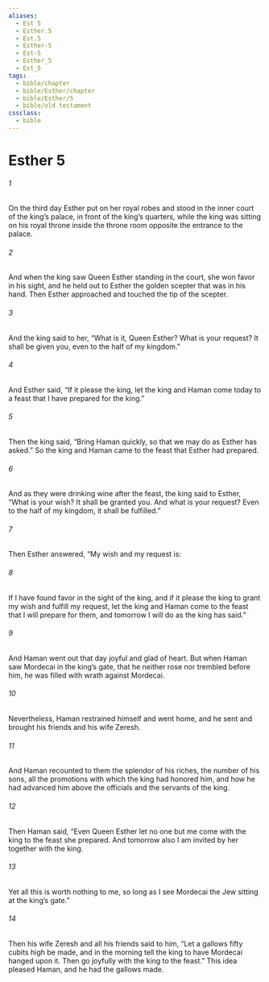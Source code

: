 ```yaml
---
aliases:
  - Est 5
  - Esther.5
  - Est.5
  - Esther-5
  - Est-5
  - Esther_5
  - Est_5
tags:
  - bible/chapter
  - bible/Esther/chapter
  - bible/Esther/5
  - bible/old testament
cssclass:
  - bible
---
```


# Esther 5

###### 1
On the third day Esther put on her royal robes and stood in the inner court of the king’s palace, in front of the king’s quarters, while the king was sitting on his royal throne inside the throne room opposite the entrance to the palace.
###### 2
And when the king saw Queen Esther standing in the court, she won favor in his sight, and he held out to Esther the golden scepter that was in his hand. Then Esther approached and touched the tip of the scepter.
###### 3
And the king said to her, “What is it, Queen Esther? What is your request? It shall be given you, even to the half of my kingdom.”
###### 4
And Esther said, “If it please the king, let the king and Haman come today to a feast that I have prepared for the king.”
###### 5
Then the king said, “Bring Haman quickly, so that we may do as Esther has asked.” So the king and Haman came to the feast that Esther had prepared.
###### 6
And as they were drinking wine after the feast, the king said to Esther, “What is your wish? It shall be granted you. And what is your request? Even to the half of my kingdom, it shall be fulfilled.”
###### 7
Then Esther answered, “My wish and my request is:
###### 8
If I have found favor in the sight of the king, and if it please the king to grant my wish and fulfill my request, let the king and Haman come to the feast that I will prepare for them, and tomorrow I will do as the king has said.”
###### 9
And Haman went out that day joyful and glad of heart. But when Haman saw Mordecai in the king’s gate, that he neither rose nor trembled before him, he was filled with wrath against Mordecai.
###### 10
Nevertheless, Haman restrained himself and went home, and he sent and brought his friends and his wife Zeresh.
###### 11
And Haman recounted to them the splendor of his riches, the number of his sons, all the promotions with which the king had honored him, and how he had advanced him above the officials and the servants of the king.
###### 12
Then Haman said, “Even Queen Esther let no one but me come with the king to the feast she prepared. And tomorrow also I am invited by her together with the king.
###### 13
Yet all this is worth nothing to me, so long as I see Mordecai the Jew sitting at the king’s gate.”
###### 14
Then his wife Zeresh and all his friends said to him, “Let a gallows fifty cubits high be made, and in the morning tell the king to have Mordecai hanged upon it. Then go joyfully with the king to the feast.” This idea pleased Haman, and he had the gallows made.


